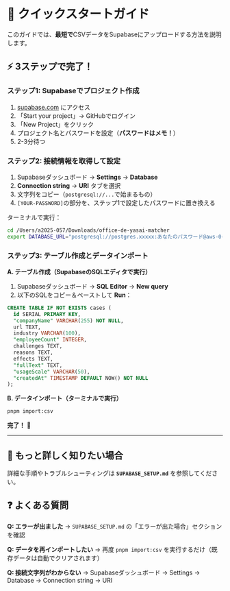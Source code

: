 # 🚀 クイックスタートガイド

このガイドでは、**最短で**CSVデータをSupabaseにアップロードする方法を説明します。

## ⚡ 3ステップで完了！

### ステップ1: Supabaseでプロジェクト作成
1. [supabase.com](https://supabase.com) にアクセス
2. 「Start your project」→ GitHubでログイン
3. 「New Project」をクリック
4. プロジェクト名とパスワードを設定（**パスワードはメモ！**）
5. 2-3分待つ

### ステップ2: 接続情報を取得して設定
1. Supabaseダッシュボード → **Settings** → **Database**
2. **Connection string** → **URI** タブを選択
3. 文字列をコピー（`postgresql://...`で始まるもの）
4. `[YOUR-PASSWORD]`の部分を、ステップ1で設定したパスワードに置き換える

ターミナルで実行：
```bash
cd /Users/a2025-057/Downloads/office-de-yasai-matcher
export DATABASE_URL="postgresql://postgres.xxxxx:あなたのパスワード@aws-0-ap-northeast-1.pooler.supabase.com:6543/postgres"
```

### ステップ3: テーブル作成とデータインポート

**A. テーブル作成（SupabaseのSQLエディタで実行）**

1. Supabaseダッシュボード → **SQL Editor** → **New query**
2. 以下のSQLをコピー＆ペーストして **Run**：

```sql
CREATE TABLE IF NOT EXISTS cases (
  id SERIAL PRIMARY KEY,
  "companyName" VARCHAR(255) NOT NULL,
  url TEXT,
  industry VARCHAR(100),
  "employeeCount" INTEGER,
  challenges TEXT,
  reasons TEXT,
  effects TEXT,
  "fullText" TEXT,
  "usageScale" VARCHAR(50),
  "createdAt" TIMESTAMP DEFAULT NOW() NOT NULL
);
```

**B. データインポート（ターミナルで実行）**

```bash
pnpm import:csv
```

**完了！** 🎉

---

## 📖 もっと詳しく知りたい場合

詳細な手順やトラブルシューティングは **`SUPABASE_SETUP.md`** を参照してください。

## ❓ よくある質問

**Q: エラーが出ました**
→ `SUPABASE_SETUP.md` の「エラーが出た場合」セクションを確認

**Q: データを再インポートしたい**
→ 再度 `pnpm import:csv` を実行するだけ（既存データは自動でクリアされます）

**Q: 接続文字列がわからない**
→ Supabaseダッシュボード → Settings → Database → Connection string → URI

